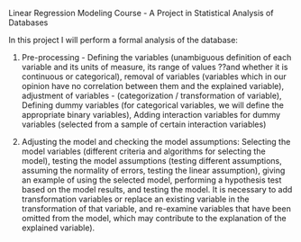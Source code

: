  
Linear Regression Modeling Course - A Project in Statistical Analysis of Databases

In this project I will perform a formal analysis of the database:

1. Pre-processing -
Defining the variables (unambiguous definition of each variable and its units of measure, its range of values ??and whether it is continuous or categorical), removal of variables (variables which in our opinion have no correlation between them and the explained variable), adjustment of variables - (categorization / transformation of variable), Defining dummy variables (for categorical variables, we will define the appropriate binary variables), Adding interaction variables for dummy variables (selected from a sample of certain interaction variables)

2. Adjusting the model and checking the model assumptions:
Selecting the model variables (different criteria and algorithms for selecting the model), testing the model assumptions (testing different assumptions, assuming the normality of errors, testing the linear assumption), giving an example of using the selected model, performing a hypothesis test based on the model results, and testing the model. It is necessary to add transformation variables or replace an existing variable in the transformation of that variable, and re-examine variables that have been omitted from the model, which may contribute to the explanation of the explained variable).